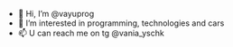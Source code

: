 - 👋 Hi, I’m @vayuprog
- 👀 I’m interested in programming, technologies and cars
- 📫 U can reach me on tg @vania_yschk

<!---
vayuprog/vayuprog is a ✨ special ✨ repository because its `README.md` (this file) appears on your GitHub profile.
You can click the Preview link to take a look at your changes.
--->

